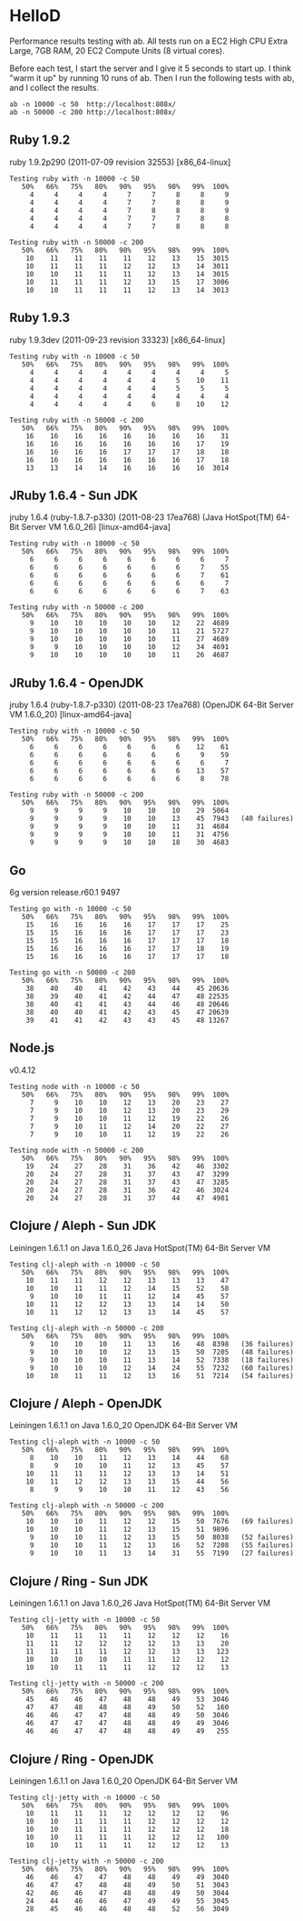 HelloD
============

Performance results testing with ab.  All tests run on a EC2 High CPU Extra Large, 7GB RAM, 20 EC2 Compute Units (8 virtual cores).

Before each test, I start the server and I give it 5 seconds to start up.  I think "warm it up" by running 10 runs of ab.  Then I run the following tests with ab, and I collect the results.

    ab -n 10000 -c 50  http://localhost:808x/
    ab -n 50000 -c 200 http://localhost:808x/


Ruby 1.9.2
-------------
ruby 1.9.2p290 (2011-07-09 revision 32553) [x86_64-linux]

	Testing ruby with -n 10000 -c 50
	   50%   66%   75%   80%   90%   95%   98%   99%  100%
	     4     4     4     4     7     7     8     8     9
	     4     4     4     4     7     7     8     8     9
	     4     4     4     4     7     8     8     8     9
	     4     4     4     4     7     7     7     8     8
	     4     4     4     4     7     7     8     8     8

	Testing ruby with -n 50000 -c 200
	   50%   66%   75%   80%   90%   95%   98%   99%  100%
	    10    11    11    11    11    12    13    15  3015
	    10    11    11    11    12    12    13    14  3011
	    10    10    11    11    11    12    13    14  3015
	    10    11    11    11    12    13    15    17  3006
	    10    10    11    11    11    12    13    14  3013


Ruby 1.9.3
-------------
ruby 1.9.3dev (2011-09-23 revision 33323) [x86_64-linux]

	Testing ruby with -n 10000 -c 50
	   50%   66%   75%   80%   90%   95%   98%   99%  100%
	     4     4     4     4     4     4     4     4     5
	     4     4     4     4     4     4     5    10    11
	     4     4     4     4     4     4     5     5     5
	     4     4     4     4     4     4     4     4     4
	     4     4     4     4     4     6     8    10    12

	Testing ruby with -n 50000 -c 200
	   50%   66%   75%   80%   90%   95%   98%   99%  100%
	    16    16    16    16    16    16    16    16    31
	    16    16    16    16    16    16    16    17    19
	    16    16    16    16    17    17    17    18    18
	    16    16    16    16    16    16    16    17    18
	    13    13    14    14    16    16    16    16  3014


JRuby 1.6.4 - Sun JDK
-------------
jruby 1.6.4 (ruby-1.8.7-p330) (2011-08-23 17ea768) (Java HotSpot(TM) 64-Bit Server VM 1.6.0_26) [linux-amd64-java]

	Testing ruby with -n 10000 -c 50
	   50%   66%   75%   80%   90%   95%   98%   99%  100%
	     6     6     6     6     6     6     6     6     7
	     6     6     6     6     6     6     6     7    55
	     6     6     6     6     6     6     6     7    61
	     6     6     6     6     6     6     6     6     7
	     6     6     6     6     6     6     6     7    63

	Testing ruby with -n 50000 -c 200
	   50%   66%   75%   80%   90%   95%   98%   99%  100%
	     9    10    10    10    10    10    12    22  4689
	     9    10    10    10    10    10    11    21  5727
	     9    10    10    10    10    10    11    27  4689
	     9     9    10    10    10    10    12    34  4691
	     9    10    10    10    10    10    11    26  4687


JRuby 1.6.4 - OpenJDK
-------------
jruby 1.6.4 (ruby-1.8.7-p330) (2011-08-23 17ea768) (OpenJDK 64-Bit Server VM 1.6.0_20) [linux-amd64-java]

	Testing ruby with -n 10000 -c 50
	   50%   66%   75%   80%   90%   95%   98%   99%  100%
	     6     6     6     6     6     6     6    12    61
	     6     6     6     6     6     6     6     9    59
	     6     6     6     6     6     6     6     6     7
	     6     6     6     6     6     6     6    13    57
	     6     6     6     6     6     6     6     8    78

	Testing ruby with -n 50000 -c 200
	   50%   66%   75%   80%   90%   95%   98%   99%  100%
	     9     9     9     9    10    10    10    29  5064
	     9     9     9     9    10    10    13    45  7943   (40 failures)
	     9     9     9     9    10    10    11    31  4684
	     9     9     9     9    10    10    11    31  4756
	     9     9     9     9    10    10    18    30  4683


Go
-------------
6g version release.r60.1 9497

	Testing go with -n 10000 -c 50
	   50%   66%   75%   80%   90%   95%   98%   99%  100%
	    15    16    16    16    16    17    17    17    25
	    15    15    16    16    16    17    17    17    23
	    15    15    16    16    16    17    17    17    18
	    15    16    16    16    16    17    17    18    19
	    15    16    16    16    16    17    17    17    18

	Testing go with -n 50000 -c 200
	   50%   66%   75%   80%   90%   95%   98%   99%  100%
	    38    40    40    41    42    43    44    45 20636
	    38    39    40    41    42    44    47    48 22535
	    38    40    41    41    43    44    46    48 20646
	    38    40    40    41    42    43    45    47 20639
	    39    41    41    42    43    43    45    48 13267


Node.js
-------------
v0.4.12

	Testing node with -n 10000 -c 50
	   50%   66%   75%   80%   90%   95%   98%   99%  100%
	     7     9    10    10    12    13    20    23    27
	     7     9    10    10    12    13    20    23    29
	     7     9    10    10    11    12    19    22    26
	     7     9    10    11    12    14    20    22    27
	     7     9    10    10    11    12    19    22    26

	Testing node with -n 50000 -c 200
	   50%   66%   75%   80%   90%   95%   98%   99%  100%
	    19    24    27    28    31    36    42    46  3302
	    20    24    27    28    31    37    43    47  3299
	    20    24    27    28    31    37    43    47  3285
	    20    24    27    28    31    36    42    46  3024
	    20    24    27    28    31    37    44    47  4981


Clojure / Aleph - Sun JDK
-------------
Leiningen 1.6.1.1 on Java 1.6.0_26 Java HotSpot(TM) 64-Bit Server VM

	Testing clj-aleph with -n 10000 -c 50
	   50%   66%   75%   80%   90%   95%   98%   99%  100%
	    10    11    11    12    12    13    13    13    47
	    10    10    11    11    12    14    15    52    58
	     9    10    10    11    11    12    14    45    57
	    10    11    12    12    13    13    14    14    50
	    10    11    12    12    13    13    14    45    57

	Testing clj-aleph with -n 50000 -c 200
	   50%   66%   75%   80%   90%   95%   98%   99%  100%
	     9    10    10    10    11    13    16    48  8398   (36 failures)
	     9    10    10    10    12    13    15    50  7205   (48 failures)
	     9    10    10    10    11    13    14    52  7338   (18 failures)
	     9    10    10    10    12    14    24    55  7232   (60 failures)
	    10    10    11    11    12    13    16    51  7214   (54 failures)


Clojure / Aleph - OpenJDK
-------------
Leiningen 1.6.1.1 on Java 1.6.0_20 OpenJDK 64-Bit Server VM

	Testing clj-aleph with -n 10000 -c 50
	   50%   66%   75%   80%   90%   95%   98%   99%  100%
	     8    10    10    11    12    13    14    44    68
	     8     9    10    10    11    12    13    45    57
	    10    11    11    11    12    13    13    14    51
	    10    11    12    12    13    13    15    44    56
	     8     9     9    10    10    11    12    43    56

	Testing clj-aleph with -n 50000 -c 200
	   50%   66%   75%   80%   90%   95%   98%   99%  100%
	    10    10    10    11    12    12    15    50  7676   (69 failures)
	    10    10    10    11    12    13    15    51  9896
	     9    10    10    11    12    13    15    50  8038   (52 failures)
	     9    10    10    11    12    13    16    52  7208   (55 failures)
	     9    10    10    11    13    14    31    55  7199   (27 failures)


Clojure / Ring - Sun JDK
-------------
Leiningen 1.6.1.1 on Java 1.6.0_26 Java HotSpot(TM) 64-Bit Server VM

	Testing clj-jetty with -n 10000 -c 50
	   50%   66%   75%   80%   90%   95%   98%   99%  100%
	    10    11    11    11    11    12    12    12    16
	    11    11    12    12    12    12    13    13    20
	    11    11    11    11    12    12    13    13   123
	    10    10    10    10    11    11    12    12    12
	    10    10    11    11    11    12    12    12    13

	Testing clj-jetty with -n 50000 -c 200
	   50%   66%   75%   80%   90%   95%   98%   99%  100%
	    45    46    46    47    48    48    49    53  3046
	    47    47    48    48    48    49    50    52   160
	    46    46    47    47    48    48    49    50  3046
	    46    47    47    47    48    48    49    49  3046
	    46    46    47    47    48    48    49    49   255


Clojure / Ring - OpenJDK
-------------
Leiningen 1.6.1.1 on Java 1.6.0_20 OpenJDK 64-Bit Server VM

	Testing clj-jetty with -n 10000 -c 50
	   50%   66%   75%   80%   90%   95%   98%   99%  100%
	    10    11    11    11    12    12    12    12    96
	    10    10    11    11    11    12    12    12    12
	    10    10    11    11    11    12    12    12    18
	    10    10    11    11    11    12    12    12   100
	    10    10    11    11    11    12    12    12    13

	Testing clj-jetty with -n 50000 -c 200
	   50%   66%   75%   80%   90%   95%   98%   99%  100%
	    46    46    47    47    48    48    49    49  3040
	    46    47    47    48    48    49    50    51  3043
	    42    46    46    47    48    48    49    50  3044
	    24    44    46    46    47    49    49    55  3045
	    28    45    46    46    48    48    52    56  3049


